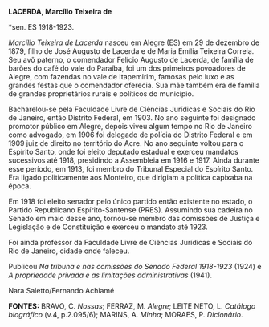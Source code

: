 **LACERDA, Marcílio Teixeira de**

\*sen. ES 1918-1923.

*Marcílio Teixeira de Lacerda* nasceu em Alegre (ES) em 29 de dezembro
de 1879, filho de José Augusto de Lacerda e de Maria Emília Teixeira
Correia. Seu avô paterno, o comendador Felício Augusto de Lacerda, de
família de barões do café do vale do Paraíba, foi um dos primeiros
povoadores de Alegre, com fazendas no vale de Itapemirim, famosas pelo
luxo e as grandes festas que o comendador oferecia. Sua mãe também era
de família de grandes proprietários rurais e políticos do município.

Bacharelou-se pela Faculdade Livre de Ciências Jurídicas e Sociais do
Rio de Janeiro, então Distrito Federal, em 1903. No ano seguinte foi
designado promotor público em Alegre, depois viveu algum tempo no Rio de
Janeiro como advogado, em 1906 foi delegado de polícia do Distrito
Federal e em 1909 juiz de direito no território do Acre. No ano seguinte
voltou para o Espírito Santo, onde foi eleito deputado estadual e
exerceu mandatos sucessivos até 1918, presidindo a Assembleia em 1916 e
1917. Ainda durante esse período, em 1913, foi membro do Tribunal
Especial do Espírito Santo. Era ligado politicamente aos Monteiro, que
dirigiam a política capixaba na época.

Em 1918 foi eleito senador pelo único partido então existente no estado,
o Partido Republicano Espírito-Santense (PRES). Assumindo sua cadeira no
Senado em maio desse ano, tornou-se membro das comissões de Justiça e
Legislação e de Constituição e exerceu o mandato até 1923.

Foi ainda professor da Faculdade Livre de Ciências Jurídicas e Sociais
do Rio de Janeiro, cidade onde faleceu.

Publicou *Na tribuna e nas comissões do Senado Federal 1918-1923* (1924)
e *A propriedade privada e as limitações administrativas* (1941).

Nara Saletto/Fernando Achiamé

**FONTES:** BRAVO, C. *Nossas*; FERRAZ, M. *Alegre*; LEITE NETO, L.
*Catálogo biográfico* (v.4, p.2.095/6); MARINS, A. *Minha*; MORAES, P.
*Dicionário*.
